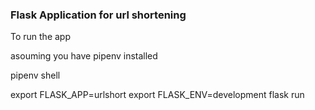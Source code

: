 ### Flask Application for url shortening

To run the app

asouming you have pipenv installed

pipenv shell

export FLASK_APP=urlshort
export FLASK_ENV=development
flask run